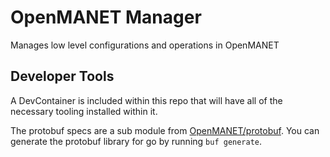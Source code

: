 # OpenMANET Manager
Manages low level configurations and operations in OpenMANET

## Developer Tools
A DevContainer is included within this repo that will have all of the necessary tooling installed within it.

The protobuf specs are a sub module from [OpenMANET/protobuf](https://github.com/OpenMANET/protobufs).  You can generate the protobuf library for go by running `buf generate`.
